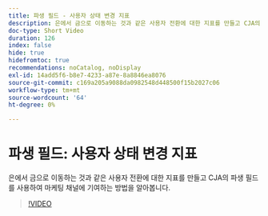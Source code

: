 ```yaml
---
title: 파생 필드 - 사용자 상태 변경 지표
description: 은에서 금으로 이동하는 것과 같은 사용자 전환에 대한 지표를 만들고 CJA의 파생 필드를 사용하여 마케팅 채널에 기여하는 방법을 알아봅니다.
doc-type: Short Video
duration: 126
index: false
hide: true
hidefromtoc: true
recommendations: noCatalog, noDisplay
exl-id: 14add5f6-b8e7-4233-a87e-8a8846ea8076
source-git-commit: c169a205a9088da0982548d448500f15b2027c06
workflow-type: tm+mt
source-wordcount: '64'
ht-degree: 0%

---
```


# 파생 필드: 사용자 상태 변경 지표

은에서 금으로 이동하는 것과 같은 사용자 전환에 대한 지표를 만들고 CJA의 파생 필드를 사용하여 마케팅 채널에 기여하는 방법을 알아봅니다.

<!-- 85_S103_3442450_125_derived-fields-user-state-change-metrics -->
>[!VIDEO](https://video.tv.adobe.com/v/3458355/?learn=on&enablevpops=true)
